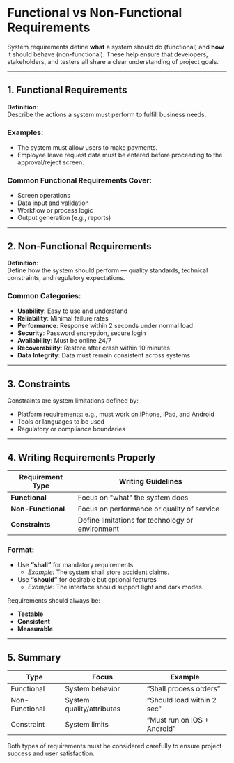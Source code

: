 # Functional vs Non-Functional Requirements

System requirements define **what** a system should do (functional) and **how** it should behave (non-functional). These help ensure that developers, stakeholders, and testers all share a clear understanding of project goals.

---

## 1. Functional Requirements

**Definition**:  
Describe the actions a system must perform to fulfill business needs.

### Examples:
- The system must allow users to make payments.
- Employee leave request data must be entered before proceeding to the approval/reject screen.

### Common Functional Requirements Cover:
- Screen operations
- Data input and validation
- Workflow or process logic
- Output generation (e.g., reports)

---

## 2. Non-Functional Requirements

**Definition**:  
Define how the system should perform — quality standards, technical constraints, and regulatory expectations.

### Common Categories:
- **Usability**: Easy to use and understand
- **Reliability**: Minimal failure rates
- **Performance**: Response within 2 seconds under normal load
- **Security**: Password encryption, secure login
- **Availability**: Must be online 24/7
- **Recoverability**: Restore after crash within 10 minutes
- **Data Integrity**: Data must remain consistent across systems

---

## 3. Constraints

Constraints are system limitations defined by:
- Platform requirements: e.g., must work on iPhone, iPad, and Android
- Tools or languages to be used
- Regulatory or compliance boundaries

---

## 4. Writing Requirements Properly

| Requirement Type | Writing Guidelines |
|------------------|--------------------|
| **Functional**   | Focus on "what" the system does |
| **Non-Functional** | Focus on performance or quality of service |
| **Constraints**  | Define limitations for technology or environment |

### Format:
- Use **“shall”** for mandatory requirements  
  - *Example:* The system shall store accident claims.
- Use **“should”** for desirable but optional features  
  - *Example:* The interface should support light and dark modes.

Requirements should always be:
- **Testable**
- **Consistent**
- **Measurable**

---

## 5. Summary

| Type                | Focus                   | Example |
|---------------------|--------------------------|---------|
| Functional          | System behavior           | “Shall process orders” |
| Non-Functional      | System quality/attributes | “Should load within 2 sec” |
| Constraint          | System limits             | “Must run on iOS + Android” |

Both types of requirements must be considered carefully to ensure project success and user satisfaction.

